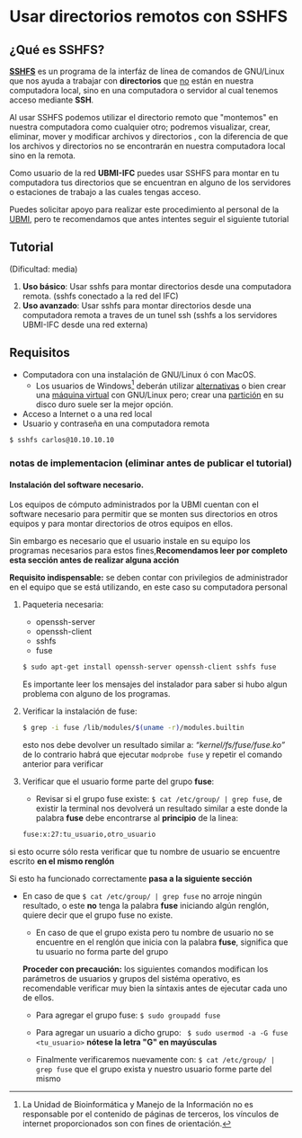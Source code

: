 # Usar directorios remotos con SSHFS
## ¿Qué es SSHFS?

[__SSHFS__](https://es.wikipedia.org/wiki/Secure_Shell_Filesystem) es un programa de la interfáz de línea de comandos de GNU/Linux que nos ayuda a trabajar con __directorios__ que  <ins>no</ins> están en nuestra computadora local, sino en una computadora o servidor al cual tenemos acceso mediante __SSH__.

Al usar SSHFS podemos utilizar el directorio remoto que "montemos" en nuestra computadora como cualquier otro; podremos visualizar, crear, eliminar, mover y modificar archivos y directorios , con la diferencia de que los archivos y directorios no se encontrarán en nuestra computadora local sino en la remota. 

Como usuario de la red __UBMI-IFC__ puedes usar SSHFS para montar en tu computadora tus directorios que se encuentran en alguno de los servidores o estaciones de trabajo a las cuales tengas acceso. 

Puedes solicitar apoyo para realizar este procedimiento al personal de la [UBMI](https://sites.google.com/ifc.unam.mx/ubmi-ifc/contacto), pero te recomendamos que antes intentes seguir el siguiente tutorial

## Tutorial
(Dificultad: media)

1. __Uso básico__: Usar sshfs para montar directorios desde una computadora remota. (sshfs conectado a la red del IFC)
2. __Uso avanzado__: Usar sshfs para montar directorios desde una computadora remota a traves de un tunel ssh (sshfs a los servidores UBMI-IFC desde una red externa)  

## Requisitos
- Computadora con una instalación de GNU/Linux ó con MacOS.
    - Los usuarios de Windows[^1]  deberán utilizar [alternativas](https://www.raulprietofernandez.net/blog/gnu-linux/como-montar-un-sistema-de-ficheros-remoto-con-sshfs) o bien crear una [máquina virtual](https://osl.ugr.es/2020/09/29/como-instalar-ubuntu-en-virtual-box/) con GNU/Linux pero; crear una [partición](https://www.xataka.com/basics/como-instalar-linux-a-windows-10-ordenador) en su disco duro suele ser la mejor opción.
- Acceso a Internet o a una red local
- Usuario y contraseña en una computadora remota

```bash
$ sshfs carlos@10.10.10.10
```


[^1]: La Unidad  de Bioinformática y Manejo de la Información no es responsable por el contenido de páginas de terceros, los vínculos de internet proporcionados son con fines de orientación.

### notas de implementacion (eliminar antes de publicar el tutorial)

#### Instalación del software necesario.

Los equipos de cómputo administrados por la UBMI cuentan con el software necesario para permitir que se monten sus directorios en otros equipos y para montar directorios de otros equipos en ellos.

Sin embargo es necesario que el usuario instale en su equipo los programas necesarios para estos fines,__Recomendamos leer por completo esta sección antes de realizar alguna acción__

__Requisito indispensable:__ se deben contar con privilegios de administrador en el equipo que se está utilizando, en este caso su computadora personal 

1. Paqueteria necesaria: 
   - openssh-server
   - openssh-client
   - sshfs
   - fuse
   
   ```bash
   $ sudo apt-get install openssh-server openssh-client sshfs fuse
   ```
   Es importante leer los mensajes del instalador para saber si hubo algun problema con alguno de los programas.
   
2. Verificar la instalación de fuse:
   ```bash
   $ grep -i fuse /lib/modules/$(uname -r)/modules.builtin
   ```
   esto nos debe devolver un resultado similar a: _“kernel/fs/fuse/fuse.ko”_ de lo contrario habrá que ejecutar ` modprobe fuse ` y repetir el comando anterior para verificar

3. Verificar que el usuario forme parte del grupo __fuse__: 
   - Revisar si el grupo fuse existe: `$ cat /etc/group/ | grep fuse`, de existir la terminal nos devolverá un resultado similar a este donde la palabra __fuse__ debe encontrarse al __principio__ de la linea: 
   ```bash
   fuse:x:27:tu_usuario,otro_usuario
	```	
si esto ocurre sólo resta verificar que tu nombre de usuario se encuentre escrito __en el mismo renglón__ 

Si esto ha funcionado correctamente __pasa a la siguiente sección__


- En caso de que `$ cat /etc/group/ | grep fuse` no arroje ningún resultado, o este __no__ tenga la palabra __fuse__ iniciando algún renglón, quiere decir que el grupo fuse no existe.
	- En caso de que el grupo exista pero tu nombre de usuario no se encuentre en el renglón que inicia con la palabra __fuse__, significa que tu usuario no forma parte del grupo
	
	__Proceder con precaución:__ los siguientes comandos modifican los parámetros de usuarios y grupos del sistéma operativo, es recomendable verificar muy bien la síntaxis antes de ejecutar cada uno de ellos.
	
	- Para agregar el grupo fuse: ` $ sudo groupadd fuse `
	- Para agregar un usuario a dicho grupo: ` $ sudo usermod -a -G fuse <tu_usuario>` __nótese la letra "G" en mayúsculas__

	- Finalmente verificaremos nuevamente con: `$ cat /etc/group/ | grep fuse` que el grupo exista y nuestro usuario forme parte del mismo
	
	
